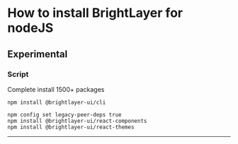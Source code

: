 # How to install BrightLayer for nodeJS
## Experimental

### Script

Complete install 1500+ packages
```
npm install @brightlayer-ui/cli
```

```
npm config set legacy-peer-deps true
npm install @brightlayer-ui/react-components
npm install @brightlayer-ui/react-themes
```

---

